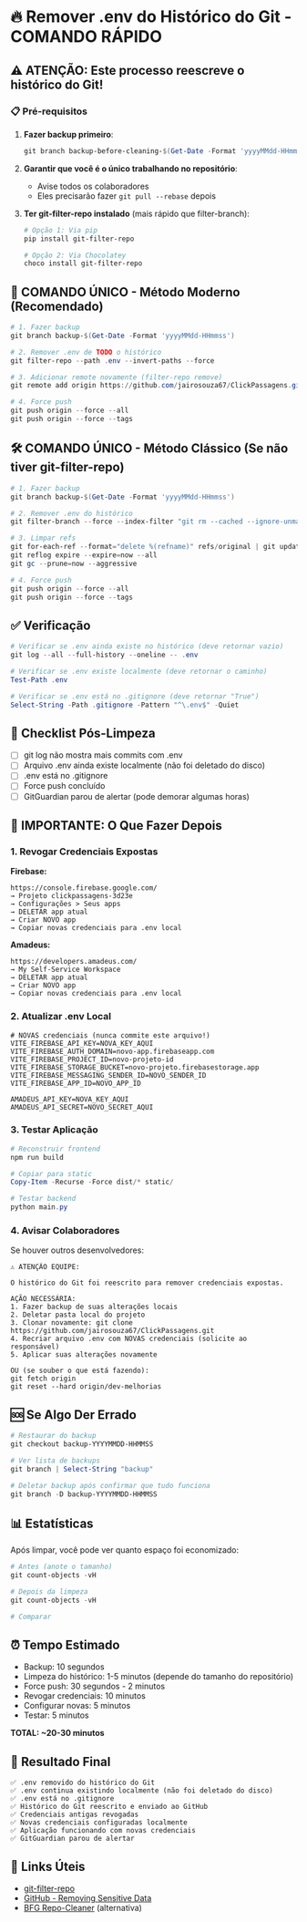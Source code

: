 # 🔥 Remover .env do Histórico do Git - COMANDO RÁPIDO

## ⚠️ ATENÇÃO: Este processo reescreve o histórico do Git!

### 📋 Pré-requisitos

1. **Fazer backup primeiro**:
   ```powershell
   git branch backup-before-cleaning-$(Get-Date -Format 'yyyyMMdd-HHmmss')
   ```

2. **Garantir que você é o único trabalhando no repositório**:
   - Avise todos os colaboradores
   - Eles precisarão fazer `git pull --rebase` depois

3. **Ter git-filter-repo instalado** (mais rápido que filter-branch):
   ```powershell
   # Opção 1: Via pip
   pip install git-filter-repo
   
   # Opção 2: Via Chocolatey
   choco install git-filter-repo
   ```

## 🚀 COMANDO ÚNICO - Método Moderno (Recomendado)

```powershell
# 1. Fazer backup
git branch backup-$(Get-Date -Format 'yyyyMMdd-HHmmss')

# 2. Remover .env de TODO o histórico
git filter-repo --path .env --invert-paths --force

# 3. Adicionar remote novamente (filter-repo remove)
git remote add origin https://github.com/jairosouza67/ClickPassagens.git

# 4. Force push
git push origin --force --all
git push origin --force --tags
```

## 🛠️ COMANDO ÚNICO - Método Clássico (Se não tiver git-filter-repo)

```powershell
# 1. Fazer backup
git branch backup-$(Get-Date -Format 'yyyyMMdd-HHmmss')

# 2. Remover .env do histórico
git filter-branch --force --index-filter "git rm --cached --ignore-unmatch .env" --prune-empty --tag-name-filter cat -- --all

# 3. Limpar refs
git for-each-ref --format="delete %(refname)" refs/original | git update-ref --stdin
git reflog expire --expire=now --all
git gc --prune=now --aggressive

# 4. Force push
git push origin --force --all
git push origin --force --tags
```

## ✅ Verificação

```powershell
# Verificar se .env ainda existe no histórico (deve retornar vazio)
git log --all --full-history --oneline -- .env

# Verificar se .env existe localmente (deve retornar o caminho)
Test-Path .env

# Verificar se .env está no .gitignore (deve retornar "True")
Select-String -Path .gitignore -Pattern "^\.env$" -Quiet
```

## 📝 Checklist Pós-Limpeza

- [ ] git log não mostra mais commits com .env
- [ ] Arquivo .env ainda existe localmente (não foi deletado do disco)
- [ ] .env está no .gitignore
- [ ] Force push concluído
- [ ] GitGuardian parou de alertar (pode demorar algumas horas)

## 🔴 IMPORTANTE: O Que Fazer Depois

### 1. Revogar Credenciais Expostas

**Firebase:**
```
https://console.firebase.google.com/
→ Projeto clickpassagens-3d23e
→ Configurações > Seus apps
→ DELETAR app atual
→ Criar NOVO app
→ Copiar novas credenciais para .env local
```

**Amadeus:**
```
https://developers.amadeus.com/
→ My Self-Service Workspace
→ DELETAR app atual
→ Criar NOVO app
→ Copiar novas credenciais para .env local
```

### 2. Atualizar .env Local

```env
# NOVAS credenciais (nunca commite este arquivo!)
VITE_FIREBASE_API_KEY=NOVA_KEY_AQUI
VITE_FIREBASE_AUTH_DOMAIN=novo-app.firebaseapp.com
VITE_FIREBASE_PROJECT_ID=novo-projeto-id
VITE_FIREBASE_STORAGE_BUCKET=novo-projeto.firebasestorage.app
VITE_FIREBASE_MESSAGING_SENDER_ID=NOVO_SENDER_ID
VITE_FIREBASE_APP_ID=NOVO_APP_ID

AMADEUS_API_KEY=NOVA_KEY_AQUI
AMADEUS_API_SECRET=NOVO_SECRET_AQUI
```

### 3. Testar Aplicação

```powershell
# Reconstruir frontend
npm run build

# Copiar para static
Copy-Item -Recurse -Force dist/* static/

# Testar backend
python main.py
```

### 4. Avisar Colaboradores

Se houver outros desenvolvedores:

```
⚠️ ATENÇÃO EQUIPE:

O histórico do Git foi reescrito para remover credenciais expostas.

AÇÃO NECESSÁRIA:
1. Fazer backup de suas alterações locais
2. Deletar pasta local do projeto
3. Clonar novamente: git clone https://github.com/jairosouza67/ClickPassagens.git
4. Recriar arquivo .env com NOVAS credenciais (solicite ao responsável)
5. Aplicar suas alterações novamente

OU (se souber o que está fazendo):
git fetch origin
git reset --hard origin/dev-melhorias
```

## 🆘 Se Algo Der Errado

```powershell
# Restaurar do backup
git checkout backup-YYYYMMDD-HHMMSS

# Ver lista de backups
git branch | Select-String "backup"

# Deletar backup após confirmar que tudo funciona
git branch -D backup-YYYYMMDD-HHMMSS
```

## 📊 Estatísticas

Após limpar, você pode ver quanto espaço foi economizado:

```powershell
# Antes (anote o tamanho)
git count-objects -vH

# Depois da limpeza
git count-objects -vH

# Comparar
```

## ⏰ Tempo Estimado

- Backup: 10 segundos
- Limpeza do histórico: 1-5 minutos (depende do tamanho do repositório)
- Force push: 30 segundos - 2 minutos
- Revogar credenciais: 10 minutos
- Configurar novas: 5 minutos
- Testar: 5 minutos

**TOTAL: ~20-30 minutos**

## 🎯 Resultado Final

```
✅ .env removido do histórico do Git
✅ .env continua existindo localmente (não foi deletado do disco)
✅ .env está no .gitignore
✅ Histórico do Git reescrito e enviado ao GitHub
✅ Credenciais antigas revogadas
✅ Novas credenciais configuradas localmente
✅ Aplicação funcionando com novas credenciais
✅ GitGuardian parou de alertar
```

## 🔗 Links Úteis

- [git-filter-repo](https://github.com/newren/git-filter-repo)
- [GitHub - Removing Sensitive Data](https://docs.github.com/en/authentication/keeping-your-account-and-data-secure/removing-sensitive-data-from-a-repository)
- [BFG Repo-Cleaner](https://rtyley.github.io/bfg-repo-cleaner/) (alternativa)
